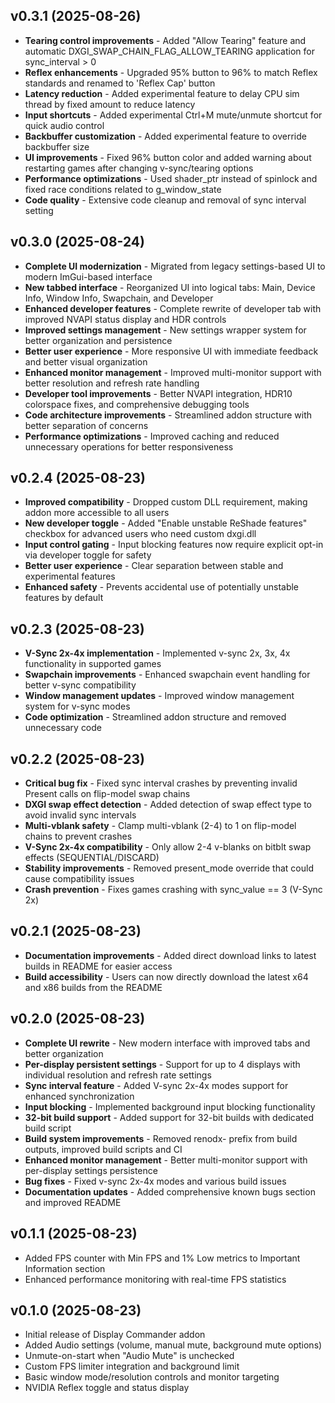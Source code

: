 ## v0.3.1 (2025-08-26)

- **Tearing control improvements** - Added "Allow Tearing" feature and automatic DXGI_SWAP_CHAIN_FLAG_ALLOW_TEARING application for sync_interval > 0
- **Reflex enhancements** - Upgraded 95% button to 96% to match Reflex standards and renamed to 'Reflex Cap' button
- **Latency reduction** - Added experimental feature to delay CPU sim thread by fixed amount to reduce latency
- **Input shortcuts** - Added experimental Ctrl+M mute/unmute shortcut for quick audio control
- **Backbuffer customization** - Added experimental feature to override backbuffer size
- **UI improvements** - Fixed 96% button color and added warning about restarting games after changing v-sync/tearing options
- **Performance optimizations** - Used shader_ptr instead of spinlock and fixed race conditions related to g_window_state
- **Code quality** - Extensive code cleanup and removal of sync interval setting

## v0.3.0 (2025-08-24)

- **Complete UI modernization** - Migrated from legacy settings-based UI to modern ImGui-based interface
- **New tabbed interface** - Reorganized UI into logical tabs: Main, Device Info, Window Info, Swapchain, and Developer
- **Enhanced developer features** - Complete rewrite of developer tab with improved NVAPI status display and HDR controls
- **Improved settings management** - New settings wrapper system for better organization and persistence
- **Better user experience** - More responsive UI with immediate feedback and better visual organization
- **Enhanced monitor management** - Improved multi-monitor support with better resolution and refresh rate handling
- **Developer tool improvements** - Better NVAPI integration, HDR10 colorspace fixes, and comprehensive debugging tools
- **Code architecture improvements** - Streamlined addon structure with better separation of concerns
- **Performance optimizations** - Improved caching and reduced unnecessary operations for better responsiveness

## v0.2.4 (2025-08-23)

- **Improved compatibility** - Dropped custom DLL requirement, making addon more accessible to all users
- **New developer toggle** - Added "Enable unstable ReShade features" checkbox for advanced users who need custom dxgi.dll
- **Input control gating** - Input blocking features now require explicit opt-in via developer toggle for safety
- **Better user experience** - Clear separation between stable and experimental features
- **Enhanced safety** - Prevents accidental use of potentially unstable features by default

## v0.2.3 (2025-08-23)

- **V-Sync 2x-4x implementation** - Implemented v-sync 2x, 3x, 4x functionality in supported games
- **Swapchain improvements** - Enhanced swapchain event handling for better v-sync compatibility
- **Window management updates** - Improved window management system for v-sync modes
- **Code optimization** - Streamlined addon structure and removed unnecessary code

## v0.2.2 (2025-08-23)

- **Critical bug fix** - Fixed sync interval crashes by preventing invalid Present calls on flip-model swap chains
- **DXGI swap effect detection** - Added detection of swap effect type to avoid invalid sync intervals
- **Multi-vblank safety** - Clamp multi-vblank (2-4) to 1 on flip-model chains to prevent crashes
- **V-Sync 2x-4x compatibility** - Only allow 2-4 v-blanks on bitblt swap effects (SEQUENTIAL/DISCARD)
- **Stability improvements** - Removed present_mode override that could cause compatibility issues
- **Crash prevention** - Fixes games crashing with sync_value == 3 (V-Sync 2x)

## v0.2.1 (2025-08-23)

- **Documentation improvements** - Added direct download links to latest builds in README for easier access
- **Build accessibility** - Users can now directly download the latest x64 and x86 builds from the README

## v0.2.0 (2025-08-23)

- **Complete UI rewrite** - New modern interface with improved tabs and better organization
- **Per-display persistent settings** - Support for up to 4 displays with individual resolution and refresh rate settings
- **Sync interval feature** - Added V-sync 2x-4x modes support for enhanced synchronization
- **Input blocking** - Implemented background input blocking functionality
- **32-bit build support** - Added support for 32-bit builds with dedicated build script
- **Build system improvements** - Removed renodx- prefix from build outputs, improved build scripts and CI
- **Enhanced monitor management** - Better multi-monitor support with per-display settings persistence
- **Bug fixes** - Fixed v-sync 2x-4x modes and various build issues
- **Documentation updates** - Added comprehensive known bugs section and improved README

## v0.1.1 (2025-08-23)

- Added FPS counter with Min FPS and 1% Low metrics to Important Information section
- Enhanced performance monitoring with real-time FPS statistics

## v0.1.0 (2025-08-23)

- Initial release of Display Commander addon
- Added Audio settings (volume, manual mute, background mute options)
- Unmute-on-start when "Audio Mute" is unchecked
- Custom FPS limiter integration and background limit
- Basic window mode/resolution controls and monitor targeting
- NVIDIA Reflex toggle and status display


